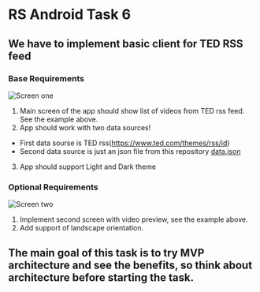 # RS Android Task 6

## We have to implement basic client for TED RSS feed

### Base Requirements
![Screen one](https://github.com/artem-bagritsevich/rs.android.task.6/blob/master/images/First%20Screen.png)
1. Main screen of the app should show list of videos from TED rss feed. See the example above.
2. App should work with two data sources! 
- First data sourse is TED rss(https://www.ted.com/themes/rss/id)
- Second data source is just an json file from this repository [data.json](https://github.com/artem-bagritsevich/rs.android.task.6/blob/master/data/data.json)
3. App should support Light and Dark theme

### Optional Requirements
![Screen two](https://github.com/artem-bagritsevich/rs.android.task.6/blob/master/images/Screen%20Two.png)
1. Implement second screen with video preview, see the example above.
2. Add support of landscape orientation.

## The main goal of this task is to try MVP architecture and see the benefits, so think about architecture before starting the task.
